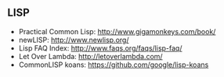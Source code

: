 ## LISP
* Practical Common Lisp: http://www.gigamonkeys.com/book/
* newLISP: http://www.newlisp.org/
* Lisp FAQ Index: http://www.faqs.org/faqs/lisp-faq/
* Let Over Lambda: http://letoverlambda.com/
* CommonLISP koans: https://github.com/google/lisp-koans
